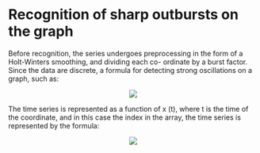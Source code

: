 <!DOCTYPE html>
<html>
<body id="preview">
    <h1><a id="Recognition_of_sharp_outbursts_on_the_graph_0"></a>Recognition of sharp outbursts on the graph</h1>
    <p>Before recognition, the series undergoes preprocessing in the form of a Holt-Winters smoothing, and dividing each co- ordinate by a burst factor. Since the data are discrete, a formula for detecting strong oscillations on a graph, such as: </p>
    <p align="center">
        <img src="https://github.com/fenics1/AnomalyDetect/blob/master/git_statics/burst_factor.png">
    </p>
    <p>The time series is represented as a function of x (t), where t is the time of the coordinate, and in this case the index in the array, the time series is represented by the formula:</p>
    <p align="center">
        <img src="https://github.com/fenics1/AnomalyDetect/blob/master/git_statics/time_function.png">
    </p>
</body>
</html>
